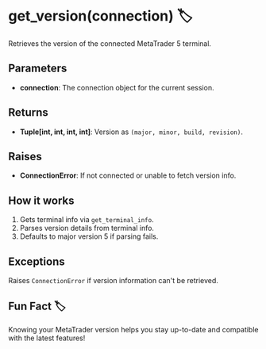 # get_version(connection) 🏷️

Retrieves the version of the connected MetaTrader 5 terminal.

## Parameters
- **connection**: The connection object for the current session.

## Returns
- **Tuple[int, int, int, int]**: Version as `(major, minor, build, revision)`.

## Raises
- **ConnectionError**: If not connected or unable to fetch version info.

## How it works
1. Gets terminal info via `get_terminal_info`.
2. Parses version details from terminal info.
3. Defaults to major version 5 if parsing fails.

## Exceptions
Raises `ConnectionError` if version information can't be retrieved.

## Fun Fact 🏷️
Knowing your MetaTrader version helps you stay up-to-date and compatible with the latest features!
